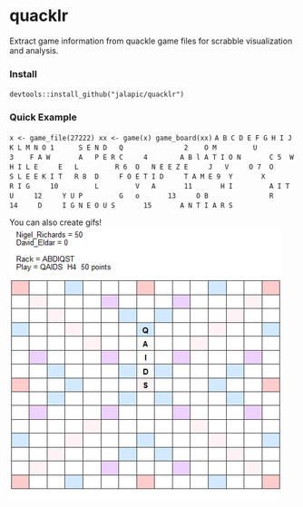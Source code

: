 # quacklr

Extract game information from quackle game files for scrabble visualization and analysis.

### Install

`devtools::install_github("jalapic/quacklr")`


### Quick Example

` x <- game_file(27222)
  xx <- game(x)
  game_board(xx)
`
`
A B C D E F G H I J K L M N O
1      S E N D   Q              
2    O M         U              
3    F A W       A   P E R C    
4        A B l A T I O N       C
5  W H I L E     E   L         R
6  O   N E E Z E     J   V     O
7  O           S L E E K I T   R
8  D     F O E T I D     T A M E
9  Y       X           R I G    
10         L         V   A      
11       H I         A I T U    
12     Y U P         G   o      
13     O B               R      
14     D     I G N E O U S      
15       A N T I A R S     
`



You can also create gifs!
![](https://github.com/jalapic/quacklr/blob/master/img/test.gif)
